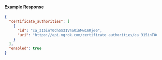 <!-- Code generated for API Clients. DO NOT EDIT. -->

#### Example Response

```json
{
  "certificate_authorities": [
    {
      "id": "ca_315inT0ChGS31V4aRiWMw1ARje6",
      "uri": "https://api.ngrok.com/certificate_authorities/ca_315inT0ChGS31V4aRiWMw1ARje6"
    }
  ],
  "enabled": true
}
```
